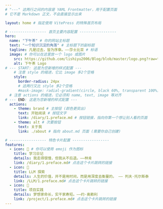 ```yaml
---
# "---" 这两行之间的内容是 YAML Frontmatter，用于配置页面
# 它不是 Markdown 正文，不会直接显示出来

layout: home # 指定使用 VitePress 的特殊首页布局

# ----------------- 首页主要内容配置 -----------------
hero:
  name: "下午茶" # 你的网站主标题
  text: "一个知识沉淀的角落" # 主标题下的副标题
  tagline: 凡是过去，皆为序章。——莎士比亚 # 标语
  image: # 你可以在这里放一个 logo 或图片
    src: https://github.com/lishiyu2006/Blog/blob/master/logo.png?raw=true # 图片路径 (需要你把 logo.png 放到 public 文件夹下)
    alt: 下午茶 Logo
# --- START: 这是为您新增的样式配置 ---
    # 注意 style 的缩进，它比 image 多2个空格
    style:
      border-radius: 24px
      # 这两行又比 style 多2个空格
      #mask-image: radial-gradient(circle, black 60%, transparent 100%)
  # 注意 actions 的缩进，它必须和 name, text, image 等对齐
# --- END: 这是为您新增的样式配置 ---
  actions:
    - theme: brand # 主按钮 (颜色更突出)
      text: 开始阅读 # 按钮文字
      link: /diary/1.preface.md # 按钮链接，指向你第一个想让别人看的页面
    - theme: alt # 次要按钮
      text: 关于我
      link: ./about # 指向 about.md 页面 (需要你自己创建)

# ----------------- 特色卡片配置 -----------------
features:
  - icon: 📖 # 你可以使用 emoji 作为图标
    title: 学习日记
    details: 我走得很慢，但我从不后退。——林肯
    link: /diary/1.preface.md# 点击这个卡片跳转的链接
  - icon: 🧠
    title: LLM 探索
    details: 人生的价值，并不是用时间，而是用深度去衡量的。 —— 列夫·托尔斯泰
    link: /LLM/1.preface.md# 点击这个卡片跳转的链接
  - icon: 🚀
    title: 项目实践
    details: 梦想家命长，实干家寿短。——约·奥赖利
    link: /project/1.preface.md# 点击这个卡片跳转的链接
---
```


<!-- 
上面的 Frontmatter 配置会自动生成一个漂亮的首页。
你不需要在这里写任何 Markdown 正文内容。
当然，如果你想在特色卡片下方添加更多内容，可以直接在这里用 Markdown 语法写。
-->